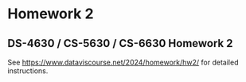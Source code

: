 # Homework 2

## DS-4630 / CS-5630 / CS-6630 Homework 2

See https://www.dataviscourse.net/2024/homework/hw2/ for detailed instructions.
